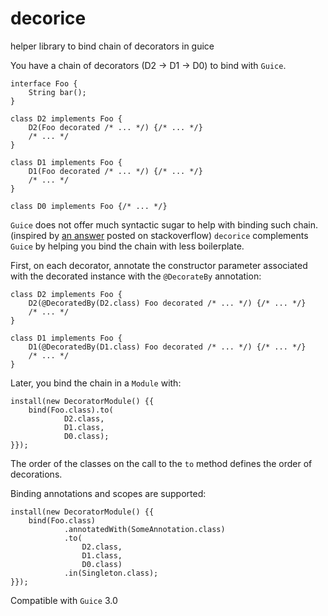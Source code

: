 # decorice
helper library to bind chain of decorators in guice

You have a chain of decorators (D2 -> D1 -> D0) to bind with `Guice`. 

    interface Foo {
        String bar();
    }

    class D2 implements Foo {
        D2(Foo decorated /* ... */) {/* ... */}
        /* ... */
    }

    class D1 implements Foo {
        D1(Foo decorated /* ... */) {/* ... */}
        /* ... */
    }

    class D0 implements Foo {/* ... */}

`Guice` does not offer much syntactic sugar to help with binding such chain. (inspired by [an answer](http://stackoverflow.com/a/6197660/614800) posted on stackoverflow) `decorice` complements `Guice` by helping you bind the chain with less boilerplate.

First, on each decorator, annotate the constructor parameter associated with the decorated instance with the `@DecorateBy` annotation:

    class D2 implements Foo {
        D2(@DecoratedBy(D2.class) Foo decorated /* ... */) {/* ... */}
        /* ... */
    }

    class D1 implements Foo {
        D1(@DecoratedBy(D1.class) Foo decorated /* ... */) {/* ... */}
        /* ... */
    }

Later, you bind the chain in a `Module` with:

    install(new DecoratorModule() {{
        bind(Foo.class).to(
                D2.class,
                D1.class,
                D0.class);
    }});
    
The order of the classes on the call to the `to` method defines the order of decorations.

Binding annotations and scopes are supported:
    
    install(new DecoratorModule() {{
        bind(Foo.class)
                .annotatedWith(SomeAnnotation.class)
                .to(
                    D2.class,
                    D1.class,
                    D0.class)
                .in(Singleton.class);
    }});
    
Compatible with `Guice` 3.0
